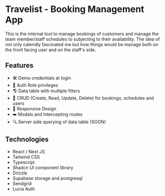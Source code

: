 # Travelist - Booking Management App

This is the internal tool to manage bookings of customers and manage the team member/staff schedules to subjecting to their availability. The idea of not only calendly fascinated me but how things would be manage both on the front facing user and on the staff's side.

## Features

- 🛠️ Demo credentials at login
- 👮 Auth Role privileges
- 🌎 Data table with multiple filters
- 📝 CRUD (Create, Read, Update, Delete) for bookings, schedules and users
- 📱 Responsive Design
- ➡️ Modals and Intercepting routes
- 🔍 Server side querying of data table (SOON)

## Technologies

- React / Next JS
- Tailwind CSS
- Typescript
- Shadcn UI component library
- Drizzle
- Supabase storage and postgresql
- Sendgrid
- Lucia Auth
